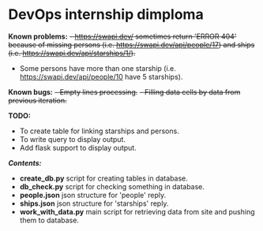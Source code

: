 <h1>DevOps internship dimploma</h1>

<b>Known problems:</b>
<s>- https://swapi.dev/ sometimes return 'ERROR 404' because of missing persons (i.e. https://swapi.dev/api/people/17) and ships (i.e. https://swapi.dev/api/starships/1/).</s>
- Some persons have more than one starship (i.e. https://swapi.dev/api/people/10 have 5 starships).

<b>Known bugs:</b>
<s>- Empty lines processing.</s>
<s>- Filling data cells by data from previous iteration.</s>

<b>TODO:</b>
- To create table for linking starships and persons.
- To write query to display output.
- Add flask support to display output.

<b><i>Contents:</i></b>
- <b>create_db.py</b> script for creating tables in database.
- <b>db_check.py</b> script for checking something in database.
- <b>people.json</b> json structure for 'people' reply.
- <b>ships.json</b> json structure for 'starships' reply.
- <b>work_with_data.py</b> main script for retrieving data from site and pushing them to database.

